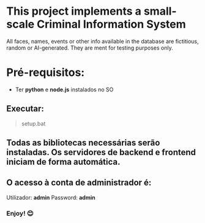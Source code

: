 # This project implements a small-scale Criminal Information System
All faces, names, events or other info available in the database are fictitious, random or AI-generated. They are ment for testing purposes only.

# Pré-requisitos:
- Ter **python** e **node.js** instalados no SO  
## Executar:
>setup.bat  

## Todas as bibliotecas necessárias serão instaladas. Os servidores de backend e frontend iniciam de forma automática.
## O acesso à conta de administrador é:
Utilizador: **admin** Password: **admin** 
### Enjoy! 😊
